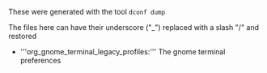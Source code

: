 These were generated with the tool `dconf dump`


The files here can have their underscore ("\_") replaced with a slash "/" and restored

- '''org_gnome_terminal_legacy_profiles:'''
  The gnome terminal preferences
